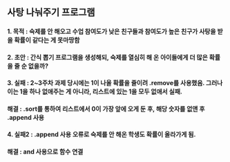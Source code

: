 ## 사탕 나눠주기 프로그램
#### 1. 목적 : 숙제를 안 해오고 수업 참여도가 낮은 친구들과 참여도가 높은 친구가 사탕을 받을 확률이 같다는 게 못마땅함
#### 2. 초안 : 간식 뽑기 프로그램을 생성해되, 숙제를 열심히 해 온 아이들에게 더 많은 확률을 줄 순 없을까?
#### 3. 실패 : 2~3주차 과제 당시에는 1이 나올 확률을 줄이려 .remove를 사용했음. 그러나 이는 1을 하나 없애주는 게 아니라, 리스트에 있는 1을 모두 없애서 실패.
####    해결 : .sort를 통하여 리스트에서 0이 가장 앞에 오게 둔 후, 해당 숫자를 없앤 후 .append 사용
#### 4. 실패2 : .append 사용 오류로 숙제를 안 해온 학생도 확률이 올라가게 됨.
####    해결  : and 사용으로 함수 연결
